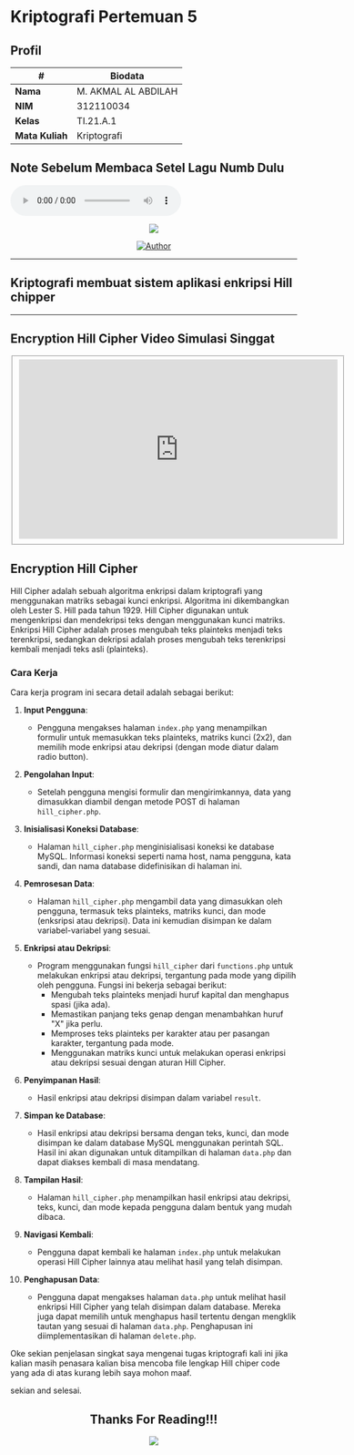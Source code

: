 # Kriptografi Pertemuan 5


## Profil
| #               | Biodata                      |
| --------------- | ---------------------------- |
| **Nama**        | M. AKMAL AL ABDILAH          |
| **NIM**         | 312110034                    |
| **Kelas**       | TI.21.A.1                    |
| **Mata Kuliah** | Kriptografi                  |

## Note Sebelum Membaca Setel Lagu Numb Dulu

<audio controls align="center">
	<source src="6.ogg" type="audio/ogg">
	<source src="6.mp3" type="audio/mpeg">
</audio>

<p align="center">
 <img src="https://user-images.githubusercontent.com/91085882/137566814-9c8c078c-1c3e-475c-b23d-7f4922f74beb.gif"/>
</p>
<p align="center">
<a href="https://github.com/akmalabdilah"><img title="Author" src="https://img.shields.io/discord/102860784329052160?color=BLUE&label=M.%20AKMAL%20AL%20ABDILAH1&logo=GITHUB&logoColor=BLACK&style=plastic"></a>
<p align="center">

<hr>

## Kriptografi membuat sistem aplikasi  enkripsi  Hill chipper 

<hr>

## Encryption Hill Cipher Video Simulasi Singgat

<fieldset>
<center>
	
<iframe width="560" height="315" src="https://www.youtube.com/embed/ch6ZBKmHuU8?si=64pzQ0buhnvAPKTx" title="YouTube video player" frameborder="0" allow="accelerometer; autoplay; clipboard-write; encrypted-media; gyroscope; picture-in-picture; web-share" allowfullscreen></iframe>

</center>
</fieldset>

## Encryption Hill Cipher
<p>Hill Cipher adalah sebuah algoritma enkripsi dalam kriptografi yang menggunakan matriks sebagai kunci enkripsi. Algoritma ini dikembangkan oleh Lester S. Hill pada tahun 1929. Hill Cipher digunakan untuk mengenkripsi dan mendekripsi teks dengan menggunakan kunci matriks. Enkripsi Hill Cipher adalah proses mengubah teks plainteks menjadi teks terenkripsi, sedangkan dekripsi adalah proses mengubah teks terenkripsi kembali menjadi teks asli (plainteks).</p>

### Cara Kerja

<p>Cara kerja program ini secara detail adalah sebagai berikut:</p>

1. **Input Pengguna**:
   - Pengguna mengakses halaman `index.php` yang menampilkan formulir untuk memasukkan teks plainteks, matriks kunci (2x2), dan memilih mode enkripsi atau dekripsi (dengan mode diatur dalam radio button). 

2. **Pengolahan Input**:
   - Setelah pengguna mengisi formulir dan mengirimkannya, data yang dimasukkan diambil dengan metode POST di halaman `hill_cipher.php`.

3. **Inisialisasi Koneksi Database**:
   - Halaman `hill_cipher.php` menginisialisasi koneksi ke database MySQL. Informasi koneksi seperti nama host, nama pengguna, kata sandi, dan nama database didefinisikan di halaman ini.

4. **Pemrosesan Data**:
   - Halaman `hill_cipher.php` mengambil data yang dimasukkan oleh pengguna, termasuk teks plainteks, matriks kunci, dan mode (enksripsi atau dekripsi). Data ini kemudian disimpan ke dalam variabel-variabel yang sesuai.

5. **Enkripsi atau Dekripsi**:
   - Program menggunakan fungsi `hill_cipher` dari `functions.php` untuk melakukan enkripsi atau dekripsi, tergantung pada mode yang dipilih oleh pengguna. Fungsi ini bekerja sebagai berikut:
     - Mengubah teks plainteks menjadi huruf kapital dan menghapus spasi (jika ada).
     - Memastikan panjang teks genap dengan menambahkan huruf "X" jika perlu.
     - Memproses teks plainteks per karakter atau per pasangan karakter, tergantung pada mode.
     - Menggunakan matriks kunci untuk melakukan operasi enkripsi atau dekripsi sesuai dengan aturan Hill Cipher.

6. **Penyimpanan Hasil**:
   - Hasil enkripsi atau dekripsi disimpan dalam variabel `result`.

7. **Simpan ke Database**:
   - Hasil enkripsi atau dekripsi bersama dengan teks, kunci, dan mode disimpan ke dalam database MySQL menggunakan perintah SQL. Hasil ini akan digunakan untuk ditampilkan di halaman `data.php` dan dapat diakses kembali di masa mendatang.

8. **Tampilan Hasil**:
   - Halaman `hill_cipher.php` menampilkan hasil enkripsi atau dekripsi, teks, kunci, dan mode kepada pengguna dalam bentuk yang mudah dibaca.

9. **Navigasi Kembali**:
   - Pengguna dapat kembali ke halaman `index.php` untuk melakukan operasi Hill Cipher lainnya atau melihat hasil yang telah disimpan.

10. **Penghapusan Data**:
    - Pengguna dapat mengakses halaman `data.php` untuk melihat hasil enkripsi Hill Cipher yang telah disimpan dalam database. Mereka juga dapat memilih untuk menghapus hasil tertentu dengan mengklik tautan yang sesuai di halaman `data.php`. Penghapusan ini diimplementasikan di halaman `delete.php`.


<P>
Oke sekian penjelasan singkat saya mengenai tugas kriptografi kali ini jika kalian masih penasara kalian bisa mencoba file lengkap  Hill chiper code yang ada di atas kurang lebih saya mohon maaf.
</P>

<p>
 sekian and selesai.
</p>

<div>
<h2 align="center">Thanks For Reading!!!</h2>
<div align="center">
<img src="https://user-images.githubusercontent.com/91085882/222731693-24383140-7623-4e7a-a528-6621380b7be8.gif">
